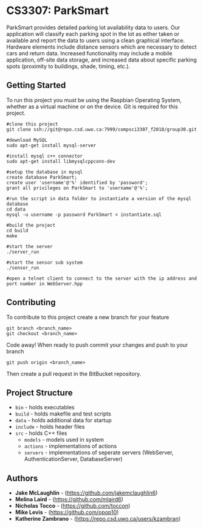 # CS3307: ParkSmart

ParkSmart provides detailed parking lot availability data to users. Our application will classify
each parking spot in the lot as either taken or available and report the data to users using a
clean graphical interface. Hardware elements include distance sensors which are necessary to
detect cars and return data. Increased functionality may include a mobile application, off-site
data storage, and increased data about specific parking spots (proximity to buildings, shade,
timing, etc.).

## Getting Started

To run this project you must be using the Raspbian Operating System, whether as a virtual machine or on the device.
Git is required for this project.
```
#clone this project
git clone ssh://git@repo.csd.uwo.ca:7999/compsci3307_f2018/group30.git

#download MySQL
sudo apt-get install mysql-server

#install mysql c++ connector
sudo apt-get install libmysqlcppconn-dev

#setup the database in mysql
create database ParkSmart;
create user 'username'@'%' identified by 'password';
grant all privileges on ParkSmart to 'username'@'%';

#run the script in data folder to instantiate a version of the mysql database
cd data
mysql -u username -p password ParkSmart < instantiate.sql

#build the project
cd build
make

#start the server
./server_run

#start the sensor sub system
./sensor_run

#open a telnet client to connect to the server with the ip address and port number in WebServer.hpp
```

## Contributing

To contribute to this project create a new branch for your feature
```
git branch <branch_name>
git checkout <branch_name>
```
Code away! When ready to push commit your changes and push to your branch
```
git push origin <branch_name>
```
Then create a pull request in the BitBucket repository.

## Project Structure

* `bin` - holds executables
* `build` - holds makefile and test scripts
* `data` - holds additional data for startup
* `include` - holds header files
* `src` - holds C++ files
   * `models` - models used in system
   * `actions` - implementations of actions
   * `servers` - implementations of seperate servers (WebServer, AuthenticationServer, DatabaseServer)

## Authors

* **Jake McLaughlin** - (https://github.com/jakemclaughlin6)
* **Melina Laird** - (https://github.com/mlaird6)
* **Nicholas Tocco** - (https://github.com/toccon)
* **Mike Levis** - (https://github.com/opop10)
* **Katherine Zambrano** - (https://repo.csd.uwo.ca/users/kzambran)

